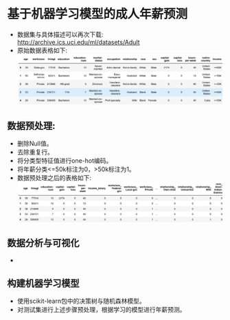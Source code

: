 # 基于机器学习模型的成人年薪预测
* 数据集与具体描述可以再次下载: http://archive.ics.uci.edu/ml/datasets/Adult
* 原始数据表格如下:
![](https://github.com/hexiantao138/William-He-Project_Portfolio/blob/master/adult%20data%20image.png)
## 数据预处理: 
* 删除Null值。 
* 去除重复行。
* 将分类型特征值进行one-hot编码。 
* 将年薪分类<=50k标注为0，>50k标注为1。
* 数据预处理之后的表格如下:
![](https://github.com/hexiantao138/William-He-Project_Portfolio/blob/master/adult%20data%20after%20preprocess%20image.png)
## 数据分析与可视化 
* 
## 构建机器学习模型 
* 使用scikit-learn包中的决策树与随机森林模型。
* 对测试集进行上述步骤预处理，根据学习的模型进行年薪预测。
